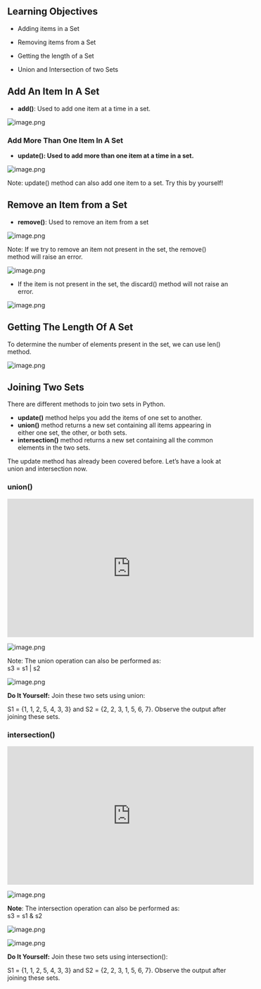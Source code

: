 ## Learning Objectives


<!-- please check the first quiz section, where a question has no correct answer, and the question was
 "Select the correct statements


We can use add() method to add a single item in a set


We can use add() method to add multiple items in a set


We can use update() method to add multiple items in a set

Your answer


2 & 3 are correct


-->





* Adding items in a Set

* Removing items from a Set

* Getting the length of a Set

* Union and Intersection of two Sets

## Add An Item In A Set

* **add()**: Used to add one item at a time in a set.







![image.png](https://dphi-live.s3.amazonaws.com/media_uploads/image_0a079570260b4db7823bb21208d2f633.png)





### Add More Than One Item In A Set

* **update(): Used to add more than one item at a time in a set.**


![image.png](https://dphi-live.s3.amazonaws.com/media_uploads/image_749c464f9fda45af9d056141f1da6943.png)


Note: update() method can also add one item to a set. Try this by yourself!

## Remove an Item from a Set

* **remove()**: Used to remove an item from a set





![image.png](https://dphi-live.s3.amazonaws.com/media_uploads/image_19139741b2fa4a23ac133c34064f2208.png)

Note: If we try to remove an item not present in the set, the remove() method will raise an error.





![image.png](https://dphi-live.s3.amazonaws.com/media_uploads/image_b6777f3fffc14e14b670d8e6ecb24a57.png)




* If the item is not present in the set, the discard() method will not raise an error.





![image.png](https://dphi-live.s3.amazonaws.com/media_uploads/image_3f2223055ebb45d18b9b57486d310bce.png)





## Getting The Length Of A Set

To determine the number of elements present in the set, we can use len() method.





![image.png](https://dphi-live.s3.amazonaws.com/media_uploads/image_3f38a9d22e4a4ea4b1d11ed91c753b9c.png)




## Joining Two Sets

There are different methods to join two sets in Python.

* **update()** method helps you add the items of one set to another.
* **union()** method returns a new set containing all items appearing in either one set, the other, or both sets.
* **intersection()** method returns a new set containing all the common elements in the two sets.

The update method has already been covered before. Let’s have a look at union and intersection now.

### union()











<iframe width="560" height="315" src="https://www.youtube.com/embed/vVKfO1y5YtM" title="YouTube video player" frameborder="0" allow="accelerometer; autoplay; clipboard-write; encrypted-media; gyroscope; picture-in-picture" allowfullscreen></iframe>















![image.png](https://dphi-live.s3.amazonaws.com/media_uploads/image_ca6d768cc8b34de7abc7fdf90de13e11.png)






Note: The union operation can also be performed as:  
s3 = s1 | s2




![image.png](https://dphi-live.s3.amazonaws.com/media_uploads/image_81f42c9a79c640f4aec58e74b4660a0e.png)




**Do It Yourself:** Join these two sets using union:

S1 = {1, 1, 2, 5, 4, 3, 3} and S2 = {2, 2, 3, 1, 5, 6, 7}. Observe the output after joining these sets.

### intersection()







<iframe width="560" height="315" src="https://www.youtube.com/embed/Gb8zMt6gl-c?start=36" title="YouTube video player" frameborder="0" allow="accelerometer; autoplay; clipboard-write; encrypted-media; gyroscope; picture-in-picture" allowfullscreen></iframe>














![image.png](https://dphi-live.s3.amazonaws.com/media_uploads/image_cdf35e8131714bdb8639f2ab9a27a5b9.png)





**Note**: The intersection operation can also be performed as:  
s3 = s1 & s2





![image.png](https://dphi-live.s3.amazonaws.com/media_uploads/image_a8e47dbe1552469b8c0ad5ba7e2f2062.png)








![image.png](https://dphi-live.s3.amazonaws.com/media_uploads/image_3af511b65c51464988c4a18a5e6d61b8.png)





**Do It Yourself:** Join these two sets using intersection():

S1 = {1, 1, 2, 5, 4, 3, 3} and S2 = {2, 2, 3, 1, 5, 6, 7}. Observe the output after joining these sets.
